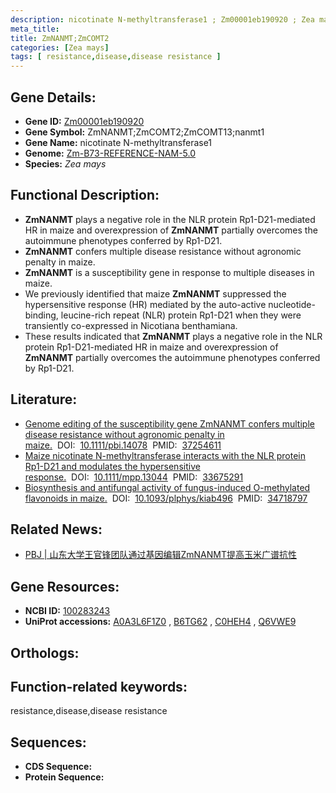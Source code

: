 ```yaml
---
description: nicotinate N-methyltransferase1 ; Zm00001eb190920 ; Zea mays
meta_title:
title: ZmNANMT;ZmCOMT2
categories: [Zea mays]
tags: [ resistance,disease,disease resistance ]
---
```


## Gene Details:
- **Gene ID:**	[Zm00001eb190920]()
- **Gene Symbol:** ZmNANMT;ZmCOMT2;ZmCOMT13;nanmt1
- **Gene Name:** nicotinate N-methyltransferase1
- **Genome:** [Zm-B73-REFERENCE-NAM-5.0]()
- **Species:** *Zea mays*

## Functional Description:
   - **ZmNANMT** plays a negative role in the NLR protein Rp1-D21-mediated HR in maize and overexpression of **ZmNANMT** partially overcomes the autoimmune phenotypes conferred by Rp1-D21.
   - **ZmNANMT** confers multiple disease resistance without agronomic penalty in maize.
   - **ZmNANMT** is a susceptibility gene in response to multiple diseases in maize.
   - We previously identified that maize **ZmNANMT** suppressed the hypersensitive response (HR) mediated by the auto-active nucleotide-binding, leucine-rich repeat (NLR) protein Rp1-D21 when they were transiently co-expressed in Nicotiana benthamiana.
   - These results indicated that **ZmNANMT** plays a negative role in the NLR protein Rp1-D21-mediated HR in maize and overexpression of **ZmNANMT** partially overcomes the autoimmune phenotypes conferred by Rp1-D21.

## Literature:
   - [Genome editing of the susceptibility gene ZmNANMT confers multiple disease resistance without agronomic penalty in maize.]( https://onlinelibrary.wiley.com/doi/10.1111/pbi.14078)&nbsp;&nbsp;DOI:&nbsp;&nbsp;[10.1111/pbi.14078](https://onlinelibrary.wiley.com/doi/10.1111/pbi.14078)&nbsp;&nbsp;PMID:&nbsp;&nbsp;[37254611](https://pubmed.ncbi.nlm.nih.gov/37254611/)
   - [Maize nicotinate N-methyltransferase interacts with the NLR protein Rp1-D21 and modulates the hypersensitive response.]( https://bsppjournals.onlinelibrary.wiley.com/doi/10.1111/mpp.13044)&nbsp;&nbsp;DOI:&nbsp;&nbsp;[10.1111/mpp.13044](https://bsppjournals.onlinelibrary.wiley.com/doi/10.1111/mpp.13044)&nbsp;&nbsp;PMID:&nbsp;&nbsp;[33675291](https://pubmed.ncbi.nlm.nih.gov/33675291/)
   - [Biosynthesis and antifungal activity of fungus-induced O-methylated flavonoids in maize.]( https://academic.oup.com/plphys/article/188/1/167/6412572)&nbsp;&nbsp;DOI:&nbsp;&nbsp;[10.1093/plphys/kiab496](https://academic.oup.com/plphys/article/188/1/167/6412572)&nbsp;&nbsp;PMID:&nbsp;&nbsp;[34718797](https://pubmed.ncbi.nlm.nih.gov/34718797/)

## Related News:
   - [PBJ | 山东大学王官锋团队通过基因编辑ZmNANMT提高玉米广谱抗性](https://mp.weixin.qq.com/s/KNZwKdOEwmEvqFGkI0cXog)

## Gene Resources:
- **NCBI ID:** [100283243](https://www.ncbi.nlm.nih.gov/gene/?term=100283243)
- **UniProt accessions:** [A0A3L6F1Z0](https://www.uniprot.org/uniprotkb/A0A3L6F1Z0/entry)&nbsp;,&nbsp;[B6TG62](https://www.uniprot.org/uniprotkb/B6TG62/entry)&nbsp;,&nbsp;[C0HEH4](https://www.uniprot.org/uniprotkb/C0HEH4/entry)&nbsp;,&nbsp;[Q6VWE9](https://www.uniprot.org/uniprotkb/Q6VWE9/entry)

## Orthologs:

## Function-related keywords:
resistance,disease,disease resistance

## Sequences:
- **CDS Sequence:**
- **Protein Sequence:**
